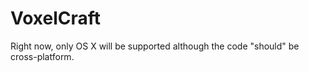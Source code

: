 VoxelCraft
==========

Right now, only OS X will be supported although the code "should" be cross-platform.
